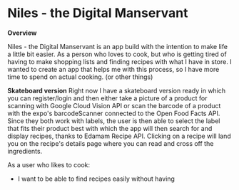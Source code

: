 # Niles - the Digital Manservant

**Overview**

Niles - the Digital Manservant is an app build with the intention to make life a little bit easier. As a person who loves to cook, but who is getting tired of having to make shopping lists and finding recipes with what I have in store. I wanted to create an app that helps me with this process, so I have more time to spend on actual cooking. (or other things)

**Skateboard version**
Right now I have a skateboard version ready in which you can register/login and then either take a picture of a product for scanning with Google Cloud Vision API or scan the barcode of a product with the expo's barcodeScanner connected to the Open Food Facts API. 
Since they both work with labels, the user is then able to select the label that fits their product best with which the app will then search for and display recipes, thanks to Edamam Recipe API. Clicking on a recipe will land you on the recipe's details page where you can read and cross off the ingredients. 


As a user who likes to cook:
  - I want to be able to find recipes easily without having 
